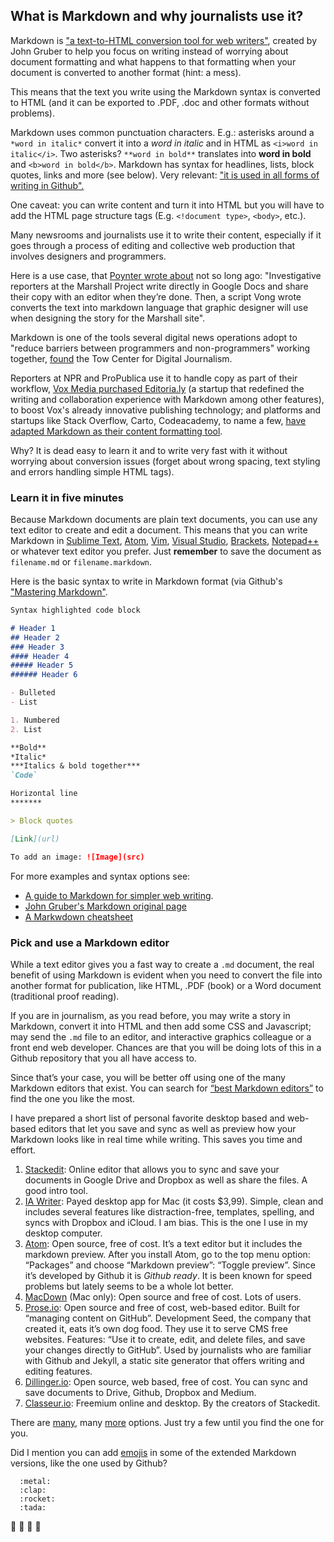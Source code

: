 ## What is Markdown and why journalists use it?

Markdown is ["a text-to-HTML conversion tool for web writers"](http://daringfireball.net/projects/markdown/), created by John Gruber to help you focus on writing instead of worrying about document formatting and what happens to that formatting when your document is converted to another format (hint: a mess).

This means that the text you write using the Markdown syntax is converted to HTML (and it can be exported to .PDF, .doc and other formats without problems).

Markdown uses common punctuation characters.
E.g.: asterisks around a `*word in italic*` convert it into a *word in italic* and in HTML as `<i>word in italic</i>`. Two asterisks? `**word in bold**` translates into **word in bold** and `<b>word in bold</b>`. Markdown has syntax for headlines, lists, block quotes, links and more (see below). Very relevant: ["it is used in all forms of writing in Github".](https://guides.github.com/features/mastering-markdown/)

One caveat: you can write content and turn it into HTML but you will have to add the HTML page structure tags (E.g. `<!document type>`, `<body>`, etc.).

Many newsrooms and journalists use it to write their content, especially if it goes through a process of editing and collective web production that involves designers and programmers.

Here is a use case, that [Poynter wrote about](https://www.poynter.org/2015/keeping-up-with-the-times-free-tech-for-nonprofit-newsrooms/384231/) not so long ago: "Investigative reporters at the Marshall Project write directly in Google Docs and share their copy with an editor when they’re done. Then, a script Vong wrote converts the text into markdown language that graphic designer will use when designing the story for the Marshall site".

Markdown is one of the tools several digital news operations adopt to "reduce barriers between programmers and non-programmers" working together, [found](http://towcenter.org/reducing-barriers-between-programmers-and-non-programmers-in-the-newsroom/) the Tow Center for Digital Journalism.

Reporters at NPR and ProPublica use it to handle copy as part of their workflow, [Vox Media purchased Editoria.ly](http://stet.editorially.com/articles/editorially-joins-vox-media/) (a startup that redefined the writing and collaboration experience with Markdown among other features), to boost Vox's already innovative publishing technology; and platforms and startups like Stack Overflow, Carto, Codeacademy, to name a few, [have adapted Markdown as their content formatting tool](https://carto.com/blog/why-we-use-markdow).

Why? It is dead easy to learn it and to write very fast with it without worrying about conversion issues (forget about wrong spacing, text styling and errors handling simple HTML tags).

### Learn it in five minutes

Because Markdown documents are plain text documents, you can use any text editor to create and edit a document. This means that you can write Markdown in [Sublime Text](https://www.sublimetext.com/), [Atom](www.atom.io), [Vim](http://www.vim.org/), [Visual Studio](https://code.visualstudio.com/docs), [Brackets](http://brackets.io/), [Notepad++](https://notepad-plus-plus.org/) or whatever text editor you prefer. Just **remember** to save the document as `filename.md` or `filename.markdown`.

Here is the basic syntax to write in Markdown format (via Github's ["Mastering Markdown"]((https://guides.github.com/features/mastering-markdown/)).


```markdown
Syntax highlighted code block

# Header 1
## Header 2
### Header 3
#### Header 4
##### Header 5
###### Header 6

- Bulleted
- List

1. Numbered
2. List

**Bold**
*Italic*
***Italics & bold together***
`Code`

Horizontal line
*******

> Block quotes

[Link](url)

To add an image: ![Image](src)

```

For more examples and syntax options see:
- [A guide to Markdown for simpler web writing](https://scotch.io/bar-talk/a-guide-to-markdown-for-simpler-web-writing
).
- [John Gruber's Markdown original page](https://daringfireball.net/projects/markdown/)
- [A Markwdown cheatsheet](https://github.com/adam-p/markdown-here/wiki/Markdown-Cheatsheet)

### Pick and use a Markdown editor

While a text editor gives you a fast way to create a `.md` document, the real benefit of using Markdown is evident when you need to convert the file into another format for publication, like HTML, .PDF (book) or a Word document (traditional proof reading).

If you are in journalism, as you read before, you may write a story in Markdown, convert it into HTML and then add some CSS and Javascript; may send the `.md` file to an editor, and interactive graphics colleague or a front end web developer. Chances are that you will be doing lots of this in a Github repository that you all have access to.

Since that’s your case, you will be better off using one of the many Markdown editors that exist. You can search for [“best Markdown editors”](https://www.google.com/search?num=50&client=firefox-b-ab&q=%22best+markdown+editors%22&oq=%22best+markdown+editors%22&gs_l=serp.3..0l2j0i22i30k1l8.6222.10539.0.10858.7.7.0.0.0.0.79.391.6.6.0.foo%2Cewh%3D0%2Cnso-enksa%3D0%2Cnso-enfk%3D1%2Cnso-usnt%3D1%2Cnso-qnt-npqp%3D0-2%2Cnso-qnt-npdq%3D0-5%2Cnso-qnt-npt%3D0-13%2Cnso-qnt-ndc%3D300%2Ccspa-dspm-nm-mnp%3D0-065%2Ccspa-dspm-nm-mxp%3D0-1625%2Cnso-unt-npqp%3D0-2%2Cnso-unt-npdq%3D0-35%2Cnso-unt-npt%3D0-1%2Cnso-unt-ndc%3D300%2Ccspa-uipm-nm-mnp%3D0-0125%2Ccspa-uipm-nm-mxp%3D0-0875%2Ccfro%3D1%2Cewh%3D0%2Cnso-enksa%3D0%2Cnso-enfk%3D0...0...1.1.64.serp..1.6.390...0i67k1j0i7i30k1j0i13k1j0i30k1.4y9J40xDMGw) to find the one you like the most.

I have prepared a short list of personal favorite desktop based and web-based editors that let you save and sync as well as preview how your Markdown looks like in real time while writing. This saves you time and effort.

1. [Stackedit](https://stackedit.io): Online editor that allows you to sync and save your documents in Google Drive and Dropbox as well as share the files. A good intro tool.
2. [IA Writer](https://ia.net/writer/): Payed desktop app for Mac (it costs $3,99). Simple, clean and includes several features like distraction-free, templates, spelling, and syncs with Dropbox and iCloud. I am bias. This is the one I use in my desktop computer.
3. [Atom](www.atom.io): Open source, free of cost. It’s a text editor but it includes the markdown preview. After you install Atom, go to the top menu option: “Packages” and choose “Markdown preview”: “Toggle preview”. Since it’s developed by Github it is *Github ready*. It is been known for speed problems but lately seems to be a whole lot better.
4. [MacDown](http://macdown.uranusjr.com/) (Mac only): Open source and free of cost. Lots of users.
5. [Prose.io](http://prose.io/): Open source and free of cost, web-based editor. Built for “managing content on GitHub”. Development Seed, the company that created it, eats it’s own dog food. They use it to serve CMS free websites. Features: “Use it to create, edit, and delete files, and save your changes directly to GitHub”. Used by journalists who are familiar with Github and Jekyll, a static site generator that offers writing and editing features.
6. [Dillinger.io](http://dillinger.io/): Open source, web based, free of cost. You can sync and save documents to Drive, Github, Dropbox and Medium.
7. [Classeur.io](http://classeur.io/): Freemium online and desktop. By the creators of Stackedit.

There are [many](https://www.slant.co/topics/899/~best-markdown-editor-for-os-x), many [more](https://speckyboy.com/markdown-tools-editors/) options. Just try a few until you find the one for you.

Did I mention you can add [emojis](http://www.webpagefx.com/tools/emoji-cheat-sheet/) in some of the extended Markdown versions, like the one used by Github?

```
  :metal:
  :clap:
  :rocket:
  :tada:
 ```
 :metal:
 :clap:
 :rocket:
 :tada:

 [//]: # (This is how you write comments in your Markdown. It won't show in the HTML page.)
